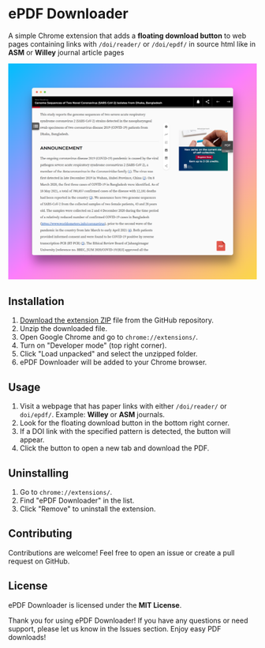 # ePDF Downloader

A simple Chrome extension that adds a **floating download button** to web pages containing links with `/doi/reader/` or `/doi/epdf/` in source html like in **ASM** or **Willey** journal article pages

![screenshot](screenshot.png)

## Installation
1. [Download the extension ZIP](https://github.com/nahid18/journal-epdf-downloader/releases/download/v1.0.0/epdf-downloader.zip) file from the GitHub repository.
2. Unzip the downloaded file.
3. Open Google Chrome and go to `chrome://extensions/`.
4. Turn on "Developer mode" (top right corner).
5. Click "Load unpacked" and select the unzipped folder.
6. ePDF Downloader will be added to your Chrome browser.

## Usage
1. Visit a webpage that has paper links with either `/doi/reader/` or `doi/epdf/`. Example: **Willey** or **ASM** journals.
2. Look for the floating download button in the bottom right corner.
3. If a DOI link with the specified pattern is detected, the button will appear.
4. Click the button to open a new tab and download the PDF.

## Uninstalling
1. Go to `chrome://extensions/`.
2. Find "ePDF Downloader" in the list.
3. Click "Remove" to uninstall the extension.

## Contributing
Contributions are welcome! Feel free to open an issue or create a pull request on GitHub.

## License
ePDF Downloader is licensed under the **MIT License**.

Thank you for using ePDF Downloader! If you have any questions or need support, please let us know in the Issues section. Enjoy easy PDF downloads!
